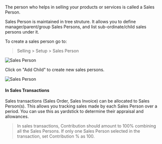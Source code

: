 The person who helps in selling your products or services is called a Sales
Person.

Sales Person is maintained in tree struture. It allows you to define manager/parent/group Sales Persons, and list sub-ordinate/child sales persons under it.

To create a sales person go to:

> Selling > Setup > Sales Person

![Sales Person](assets/erpnext_org/images/erpnext/sales-person-1.png)
  

Click on "Add Child" to create new sales persons.

![Sales Person](assets/erpnext_org/images/erpnext/sales-person-2.png)

#### In Sales Transactions

Sales transactions (Sales Order, Sales Invoice) can be allocated to Sales Person(s). This allows you tracking sales made by each Sales Person over a period. You can use this as yardstick to determine their appraisal and allowances.

> In sales transactions, Contribution should amount to 100% combining all the Sales Persons. If only one Sales Person selected in the transaction, set Contribution % as 100.